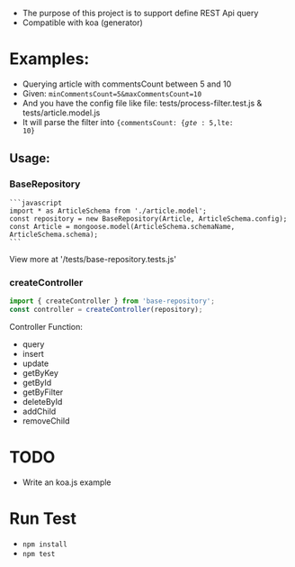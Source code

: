 * The purpose of this project is to support define REST Api query
* Compatible with koa (generator)

# Examples:

* Querying article with commentsCount between 5 and 10
* Given: <code>minCommentsCount=5&maxCommentsCount=10</code>
* And you have the config file like file: tests/process-filter.test.js & tests/article.model.js
* It will parse the filter into <code>{commentsCount: {$gte: 5,$lte: 10}</code>

## Usage:

### BaseRepository
    ```javascript
    import * as ArticleSchema from './article.model';
    const repository = new BaseRepository(Article, ArticleSchema.config);
    const Article = mongoose.model(ArticleSchema.schemaName, ArticleSchema.schema);
    ```
View more at '/tests/base-repository.tests.js'

### createController
```javascript
import { createController } from 'base-repository';
const controller = createController(repository);
```
Controller Function:
* query
* insert
* update
* getByKey
* getById
* getByFilter
* deleteById
* addChild
* removeChild

# TODO
* Write an koa.js example

# Run Test
* <code>npm install</code>
* <code>npm test</code>